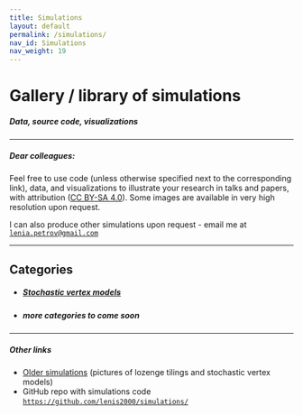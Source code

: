 ```yaml
---
title: Simulations
layout: default
permalink: /simulations/
nav_id: Simulations
nav_weight: 19
---
```


<h1>Gallery / library of simulations</h1>

<h5 class="mb-3">Data, source code, visualizations</h5>

---

##### Dear colleagues:

Feel free to use code (unless otherwise specified next to the corresponding link),
data, and visualizations to illustrate your research in talks and papers,
with attribution (<a href="https://creativecommons.org/licenses/by-sa/4.0/" target="_blank">CC BY-SA 4.0</a>).
Some images are available in very high resolution upon request.

I can also produce other simulations upon request - email me at <a href="mailto:lenia.petrov@gmail.com">`lenia.petrov@gmail.com`</a>

---

<h2 class="mb-3">Categories</h2>

- ##### <a href="{{site.url}}/simulations/model/S6V">Stochastic vertex models</a>
- ##### more categories to come soon

---

<h5 class="mb-2">Other links</h5>

- <a href="{{site.url}}/research/gallery/">Older simulations</a>  (pictures of lozenge tilings and stochastic vertex models)
- GitHub repo with simulations code [`https://github.com/lenis2000/simulations/`](https://github.com/lenis2000/simulations/)
